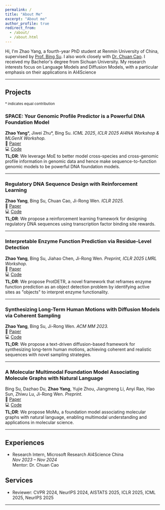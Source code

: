 ```yaml
---
permalink: /
title: "About Me"
excerpt: "About me"
author_profile: true
redirect_from: 
  - /about/
  - /about.html
---
```


Hi, I'm Zhao Yang, a fourth-year PhD student at Renmin University of China, supervised by [Prof. Bing Su](https://gsai.ruc.edu.cn/bingsu). I also work closely with [Dr. Chuan Cao](http://bjzgca.edu.cn/teacher/7af51beaba764c4cbca0615ff5d5f52d). I received my Bachelor's degree from Sichuan University. My research interests focus on Language Models and Diffusion Models, with a particular emphasis on their applications in AI4Science

<!-- 
Recent Research Interests:
- Developing sequence-based scientific foundation models to advance biological and scientific understanding.
- Integrating foundation models with biological data and prior knowledge to solve critical community-focused tasks, such as variant effect prediction (VEP).
-->

---

## Projects

<small>* indicates equal contribution</small>

### SPACE: Your Genomic Profile Predictor is a Powerful DNA Foundation Model
**Zhao Yang**\*, Jiwei Zhu\*, Bing Su. *ICML 2025*, *ICLR 2025 AI4NA Workshop & MLGenX Workshop.*  
📄 [Paper](https://arxiv.org/abs/2506.01833)  
💻 [Code](https://github.com/ZhuJiwei111/space)  
**TL;DR**:  We leverage MoE to better model cross-species and cross-genomic profile information in genomic data and hence make sequence-to-function genomic models to be powerful DNA foundation models. 

---

### Regulatory DNA Sequence Design with Reinforcement Learning  
**Zhao Yang**, Bing Su, Chuan Cao, Ji-Rong Wen. *ICLR 2025.*  
📄 [Paper](https://arxiv.org/abs/2503.07981)  
💻 [Code](https://github.com/yangzhao1230/TACO)  
**TL;DR**: We propose a reinforcement learning framework for designing regulatory DNA sequences using transcription factor binding site rewards. 

---

### Interpretable Enzyme Function Prediction via Residue-Level Detection  
**Zhao Yang**, Bing Su, Jiahao Chen, Ji-Rong Wen. *Preprint, ICLR 2025 LMRL Workshop.*  
📄 [Paper](https://arxiv.org/abs/2501.05644)  
💻 [Code](https://github.com/yangzhao1230/ProtDETR)  
**TL;DR**: We propose ProtDETR, a novel framework that reframes enzyme function prediction as an object detection problem by identifying active sites as "objects" to interpret enzyme functionality.

---

### Synthesizing Long-Term Human Motions with Diffusion Models via Coherent Sampling  
**Zhao Yang**, Bing Su, Ji-Rong Wen. *ACM MM 2023.*  
📄 [Paper](https://dl.acm.org/doi/10.1145/3581783.3611887)  
💻 [Code](https://github.com/yangzhao1230/PCMDM)  
**TL;DR**: We propose a text-driven diffusion-based framework for synthesizing long-term human motions, achieving coherent and realistic sequences with novel sampling strategies.

---

### A Molecular Multimodal Foundation Model Associating Molecule Graphs with Natural Language  
Bing Su, Dazhao Du, **Zhao Yang**, Yujie Zhou, Jiangmeng Li, Anyi Rao, Hao Sun, Zhiwu Lu, Ji-Rong Wen. *Preprint.*  
📄 [Paper](https://arxiv.org/abs/2209.05481)  
💻 [Code](https://github.com/ddz16/MoMu)  
**TL;DR**: We propose MoMu, a foundation model associating molecular graphs with natural language, enabling multimodal understanding and applications in molecular science.

---

## Experiences

- Research Intern, Microsoft Research AI4Science China  
  *Nov 2023 – Nov 2024*  
  Mentor: Dr. Chuan Cao  

## Services
- Reviewer: CVPR 2024, NeurIPS 2024, AISTATS 2025, ICLR 2025, ICML 2025, NeurIPS 2025
<!-- - First Prize, National Olympiad in Informatics in Provinces (NOIP), 2016 -->

---
